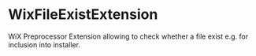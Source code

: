 # WixFileExistExtension
WiX Preprocessor Extension allowing to check whether a file exist e.g. for inclusion into installer.
